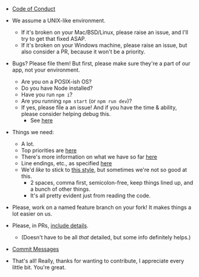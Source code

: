* [Code of Conduct](https://www.npmjs.com/policies/conduct)

* We assume a UNIX-like environment.
  - If it's broken on your Mac/BSD/Linux, please raise an issue, and I'll try to get that fixed ASAP.
  - If it's broken on your Windows machine, please raise an issue, but also consider a PR, because it won't be a priority.

* Bugs? Please file them! But first, please make sure they're a part of our app, not your environment.
  - Are you on a POSIX-ish OS?
  - Do you have Node installed?
  - Have you run `npm i`?
  - Are you running `npm start` (or `npm run dev`)?
  - If yes, please file a an issue! And if you have the time & ability, please consider helping debug this.
    - See [here](https://github.com/atom/atom/blob/master/CONTRIBUTING.md#reporting-bugs)

* Things we need:
  - A lot.
  - Top priorities are [here](doc%2Ftodo.md)
  - There's more information on what we have so far [here](doc%2Freadme.md)
  - Line endings, etc., as specified [here](.gitattributes)
  - We'd _like_ to stick to [this style](.eslintrc), but
    sometimes we're not so good at this.
    - 2 spaces, comma first, semicolon-free, keep things lined up, and a bunch of other things.
    - It's all pretty evident just from reading the code.

* Please, work on a named feature branch on your fork! It makes things a lot easier on us.
* Please, in PRs, [include details](https://github.com/blog/1943-how-to-write-the-perfect-pull-request).
  - (Doesn't have to be all _that_ detailed, but some info definitely helps.)
* [Commit Messages](http://stopwritingramblingcommitmessages.com/)

* That's all! Really, thanks for wanting to contribute, I appreciate every little bit. You're great.

